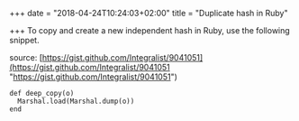 +++
date = "2018-04-24T10:24:03+02:00"
title = "Duplicate hash in Ruby"

+++
To copy and create a new independent hash in Ruby, use the following snippet.

source: [https://gist.github.com/Integralist/9041051](https://gist.github.com/Integralist/9041051 "https://gist.github.com/Integralist/9041051")

```
def deep_copy(o)  
  Marshal.load(Marshal.dump(o))  
end
```
